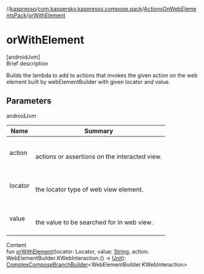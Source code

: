 //[kaspresso](../../index.md)/[com.kaspersky.kaspresso.compose.pack](../index.md)/[ActionsOnWebElementsPack](index.md)/[orWithElement](or-with-element.md)



# orWithElement  
[androidJvm]  
Brief description  


Builds the lambda to add to actions that invokes the given action on the web element built by webElementBuilder with given locator and value.



## Parameters  
  
androidJvm  
  
|  Name|  Summary| 
|---|---|
| action| <br><br>actions or assertions on the interacted view.<br><br>
| locator| <br><br>the locator type of web view element.<br><br>
| value| <br><br>the value to be searched for in web view.<br><br>
  
  
Content  
fun [orWithElement](or-with-element.md)(locator: Locator, value: [String](https://kotlinlang.org/api/latest/jvm/stdlib/kotlin/-string/index.html), action: WebElementBuilder.KWebInteraction.() -> [Unit](https://kotlinlang.org/api/latest/jvm/stdlib/kotlin/-unit/index.html)): [ComplexComposeBranchBuilder](../../com.kaspersky.kaspresso.compose.pack.branch/-complex-compose-branch-builder/index.md)<WebElementBuilder.KWebInteraction>  



